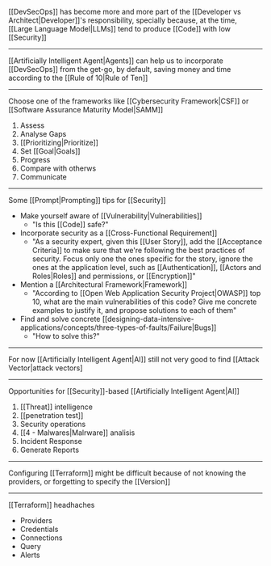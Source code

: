 [[DevSecOps]] has become more and more part of the [[Developer vs Architect|Developer]]'s responsibility, specially because, at the time, [[Large Language Model|LLMs]] tend to produce [[Code]] with low [[Security]]

---

[[Artificially Intelligent Agent|Agents]] can help us to incorporate [[DevSecOps]] from the get-go, by default, saving money and time according to the [[Rule of 10|Rule of Ten]]

---

Choose one of the frameworks like [[Cybersecurity Framework|CSF]] or [[Software Assurance Maturity Model|SAMM]]

1. Assess
2. Analyse Gaps
3. [[Prioritizing|Prioritize]]
4. Set [[Goal|Goals]]
5. Progress
6. Compare with otherws
7. Communicate

---

Some [[Prompt|Prompting]] tips for [[Security]]

- Make yourself aware of [[Vulnerability|Vulnerabilities]]
	- "Is this [[Code]] safe?"
- Incorporate security as a [[Cross-Functional Requirement]]
	- "As a security expert, given this [[User Story]], add the [[Acceptance Criteria]] to make sure that we're following the best practices of security. Focus only one the ones specific for the story, ignore the ones at the application level, such as [[Authentication]], [[Actors and Roles|Roles]] and permissions, or [[Encryption]]"
- Mention a [[Architectural Framework|Framework]]
	- "According to [[Open Web Application Security Project|OWASP]] top 10, what are the main vulnerabilities of this code? Give me concrete examples to justify it, and propose solutions to each of them"
- Find and solve concrete [[designing-data-intensive-applications/concepts/three-types-of-faults/Failure|Bugs]]
	- "How to solve this?"

---

For now [[Artificially Intelligent Agent|AI]] still not very good to find [[Attack Vector|attack vectors]

---

Opportunities for [[Security]]-based [[Artificially Intelligent Agent|AI]]

1. [[Threat]] intelligence
2. [[penetration test]]
3. Security operations
4. [[4 - Malwares|Malrware]] analisis
5. Incident Response
6. Generate Reports

---

Configuring [[Terraform]] might be difficult because of not knowing the providers, or forgetting to specify the [[Version]]

---

[[Terraform]] headhaches

- Providers
- Credentials
- Connections
- Query
- Alerts